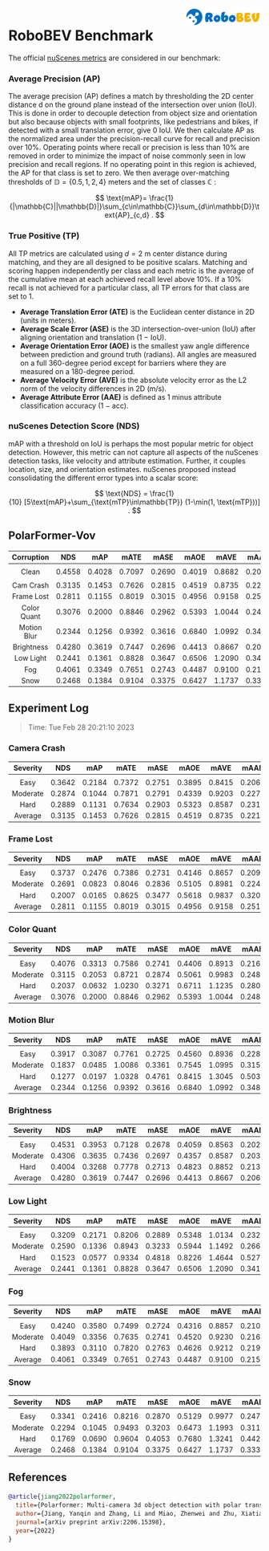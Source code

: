 <img src="../figs/logo2.png" align="right" width="30%">

# RoboBEV Benchmark

The official [nuScenes metrics](https://www.nuscenes.org/object-detection/?externalData=all&mapData=all&modalities=Any) are considered in our benchmark:

### Average Precision (AP)

The average precision (AP) defines a match by thresholding the 2D center distance d on the ground plane instead of the intersection over union (IoU). This is done in order to decouple detection from object size and orientation but also because objects with small footprints, like pedestrians and bikes, if detected with a small translation error, give $0$ IoU.
We then calculate AP as the normalized area under the precision-recall curve for recall and precision over 10%. Operating points where recall or precision is less than $10$% are removed in order to minimize the impact of noise commonly seen in low precision and recall regions. If no operating point in this region is achieved, the AP for that class is set to zero. We then average over-matching thresholds of $\mathbb{D}=\{0.5, 1, 2, 4\}$ meters and the set of classes $\mathbb{C}$ :

$$
\text{mAP}= \frac{1}{|\mathbb{C}||\mathbb{D}|}\sum_{c\in\mathbb{C}}\sum_{d\in\mathbb{D}}\text{AP}_{c,d} .
$$

### True Positive (TP)

All TP metrics are calculated using $d=2$ m center distance during matching, and they are all designed to be positive scalars. Matching and scoring happen independently per class and each metric is the average of the cumulative mean at each achieved recall level above $10$%. If a $10$% recall is not achieved for a particular class, all TP errors for that class are set to $1$. 

- **Average Translation Error (ATE)** is the Euclidean center distance in 2D (units in meters). 
- **Average Scale Error (ASE)** is the 3D intersection-over-union (IoU) after aligning orientation and translation ($1$ − IoU).
- **Average Orientation Error (AOE)** is the smallest yaw angle difference between prediction and ground truth (radians). All angles are measured on a full $360$-degree period except for barriers where they are measured on a $180$-degree period.
- **Average Velocity Error (AVE)** is the absolute velocity error as the L2 norm of the velocity differences in 2D (m/s).
- **Average Attribute Error (AAE)** is defined as $1$ minus attribute classification accuracy ($1$ − acc).

### nuScenes Detection Score (NDS)

mAP with a threshold on IoU is perhaps the most popular metric for object detection. However, this metric can not capture all aspects of the nuScenes detection tasks, like velocity and attribute estimation. Further, it couples location, size, and orientation estimates. nuScenes proposed instead consolidating the different error types into a scalar score:

$$
\text{NDS} = \frac{1}{10} [5\text{mAP}+\sum_{\text{mTP}\in\mathbb{TP}} (1-\min(1, \text{mTP}))] .
$$


## PolarFormer-Vov

| **Corruption** | **NDS** | **mAP** | **mATE** | **mASE** | **mAOE** | **mAVE** | **mAAE** |
| :------------: | :-----: | :-----: | :------: | :------: | :------: | :------: | :------: |
|                |         |         |          |          |          |          |          |
|     Clean      | 0.4558  | 0.4028  | 0.7097  | 0.2690 | 0.4019  | 0.8682  | 0.2072  |
|                |         |         |          |          |          |          |          |
|   Cam Crash    | 0.3135    | 0.1453    | 0.7626     | 0.2815     | 0.4519     | 0.8735     | 0.2216     |
|   Frame Lost   | 0.2811    | 0.1155    | 0.8019     | 0.3015     | 0.4956     | 0.9158     | 0.2512     |
|  Color Quant   | 0.3076    | 0.2000    | 0.8846     | 0.2962     | 0.5393     | 1.0044     | 0.2483     |
|  Motion Blur   | 0.2344    | 0.1256    | 0.9392     | 0.3616     | 0.6840     | 1.0992     | 0.3489     |
|   Brightness   | 0.4280    | 0.3619    | 0.7447     | 0.2696     | 0.4413     | 0.8667     | 0.2065     |
|   Low Light    | 0.2441    | 0.1361    | 0.8828     | 0.3647     | 0.6506     | 1.2090     | 0.3419     |
|      Fog       | 0.4061    | 0.3349    | 0.7651     | 0.2743     | 0.4487     | 0.9100     | 0.2156     |
|      Snow      | 0.2468    | 0.1384    | 0.9104     | 0.3375     | 0.6427     | 1.1737     | 0.3337     |


## Experiment Log

> Time: Tue Feb 28 20:21:10 2023


### Camera Crash

| **Severity** | **NDS** | **mAP** | **mATE** | **mASE** | **mAOE** | **mAVE** | **mAAE** |
| :----------: | :-----: | :-----: | :------: | :------: | :------: | :------: | :------: |
|              |         |         |          |          |          |          |          |
|     Easy     | 0.3642    | 0.2184    | 0.7372     | 0.2751     | 0.3895     | 0.8415     | 0.2062     |
|   Moderate   | 0.2874    | 0.1044    | 0.7871     | 0.2791     | 0.4339     | 0.9203     | 0.2273     |
|     Hard     | 0.2889    | 0.1131    | 0.7634     | 0.2903     | 0.5323     | 0.8587     | 0.2313     |
|   Average    | 0.3135    | 0.1453    | 0.7626     | 0.2815     | 0.4519     | 0.8735     | 0.2216     |


### Frame Lost

| **Severity** | **NDS** | **mAP** | **mATE** | **mASE** | **mAOE** | **mAVE** | **mAAE** |
| :----------: | :-----: | :-----: | :------: | :------: | :------: | :------: | :------: |
|              |         |         |          |          |          |          |          |
|     Easy     | 0.3737    | 0.2476    | 0.7386     | 0.2731     | 0.4146     | 0.8657     | 0.2091     |
|   Moderate   | 0.2691    | 0.0823    | 0.8046     | 0.2836     | 0.5105     | 0.8981     | 0.2241     |
|     Hard     | 0.2007    | 0.0165    | 0.8625     | 0.3477     | 0.5618     | 0.9837     | 0.3203     |
|   Average    | 0.2811    | 0.1155    | 0.8019     | 0.3015     | 0.4956     | 0.9158     | 0.2512     |


### Color Quant

| **Severity** | **NDS** | **mAP** | **mATE** | **mASE** | **mAOE** | **mAVE** | **mAAE** |
| :----------: | :-----: | :-----: | :------: | :------: | :------: | :------: | :------: |
|              |         |         |          |          |          |          |          |
|     Easy     | 0.4076    | 0.3313    | 0.7586     | 0.2741     | 0.4406     | 0.8913     | 0.2161     |
|   Moderate   | 0.3115    | 0.2053    | 0.8721     | 0.2874     | 0.5061     | 0.9983     | 0.2480     |
|     Hard     | 0.2037    | 0.0632    | 1.0230     | 0.3271     | 0.6711     | 1.1235     | 0.2809     |
|   Average    | 0.3076    | 0.2000    | 0.8846     | 0.2962     | 0.5393     | 1.0044     | 0.2483     |


### Motion Blur

| **Severity** | **NDS** | **mAP** | **mATE** | **mASE** | **mAOE** | **mAVE** | **mAAE** |
| :----------: | :-----: | :-----: | :------: | :------: | :------: | :------: | :------: |
|              |         |         |          |          |          |          |          |
|     Easy     | 0.3917    | 0.3087    | 0.7761     | 0.2725     | 0.4560     | 0.8936     | 0.2281     |
|   Moderate   | 0.1837    | 0.0485    | 1.0086     | 0.3361     | 0.7545     | 1.0995     | 0.3150     |
|     Hard     | 0.1277    | 0.0197    | 1.0328     | 0.4761     | 0.8415     | 1.3045     | 0.5037     |
|   Average    | 0.2344    | 0.1256    | 0.9392     | 0.3616     | 0.6840     | 1.0992     | 0.3489     |


### Brightness

| **Severity** | **NDS** | **mAP** | **mATE** | **mASE** | **mAOE** | **mAVE** | **mAAE** |
| :----------: | :-----: | :-----: | :------: | :------: | :------: | :------: | :------: |
|              |         |         |          |          |          |          |          |
|     Easy     | 0.4531    | 0.3953    | 0.7128     | 0.2678     | 0.4059     | 0.8563     | 0.2025     |
|   Moderate   | 0.4306    | 0.3635    | 0.7436     | 0.2697     | 0.4357     | 0.8587     | 0.2039     |
|     Hard     | 0.4004    | 0.3268    | 0.7778     | 0.2713     | 0.4823     | 0.8852     | 0.2130     |
|   Average    | 0.4280    | 0.3619    | 0.7447     | 0.2696     | 0.4413     | 0.8667     | 0.2065     |


### Low Light

| **Severity** | **NDS** | **mAP** | **mATE** | **mASE** | **mAOE** | **mAVE** | **mAAE** |
| :----------: | :-----: | :-----: | :------: | :------: | :------: | :------: | :------: |
|              |         |         |          |          |          |          |          |
|     Easy     | 0.3209    | 0.2171    | 0.8206     | 0.2889     | 0.5348     | 1.0134     | 0.2323     |
|   Moderate   | 0.2590    | 0.1336    | 0.8943     | 0.3233     | 0.5944     | 1.1492     | 0.2660     |
|     Hard     | 0.1523    | 0.0577    | 0.9334     | 0.4818     | 0.8226     | 1.4644     | 0.5275     |
|   Average    | 0.2441    | 0.1361    | 0.8828     | 0.3647     | 0.6506     | 1.2090     | 0.3419     |


### Fog

| **Severity** | **NDS** | **mAP** | **mATE** | **mASE** | **mAOE** | **mAVE** | **mAAE** |
| :----------: | :-----: | :-----: | :------: | :------: | :------: | :------: | :------: |
|              |         |         |          |          |          |          |          |
|     Easy     | 0.4240    | 0.3580    | 0.7499     | 0.2724     | 0.4316     | 0.8857     | 0.2109     |
|   Moderate   | 0.4049    | 0.3356    | 0.7635     | 0.2741     | 0.4520     | 0.9230     | 0.2166     |
|     Hard     | 0.3893    | 0.3110    | 0.7820     | 0.2763     | 0.4626     | 0.9212     | 0.2194     |
|   Average    | 0.4061    | 0.3349    | 0.7651     | 0.2743     | 0.4487     | 0.9100     | 0.2156     |


### Snow

| **Severity** | **NDS** | **mAP** | **mATE** | **mASE** | **mAOE** | **mAVE** | **mAAE** |
| :----------: | :-----: | :-----: | :------: | :------: | :------: | :------: | :------: |
|              |         |         |          |          |          |          |          |
|     Easy     | 0.3341    | 0.2416    | 0.8216     | 0.2870     | 0.5129     | 0.9977     | 0.2476     |
|   Moderate   | 0.2294    | 0.1045    | 0.9493     | 0.3203     | 0.6473     | 1.1993     | 0.3114     |
|     Hard     | 0.1769    | 0.0690    | 0.9604     | 0.4053     | 0.7680     | 1.3241     | 0.4421     |
|   Average    | 0.2468    | 0.1384    | 0.9104     | 0.3375     | 0.6427     | 1.1737     | 0.3337     |



## References

```bib
@article{jiang2022polarformer,
  title={Polarformer: Multi-camera 3d object detection with polar transformers},
  author={Jiang, Yanqin and Zhang, Li and Miao, Zhenwei and Zhu, Xiatian and Gao, Jin and Hu, Weiming and Jiang, Yu-Gang},
  journal={arXiv preprint arXiv:2206.15398},
  year={2022}
}
```